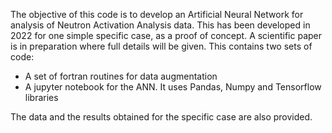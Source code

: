The objective of this code is to develop an Artificial Neural Network for analysis of Neutron Activation Analysis data.
This has been developed in 2022 for one simple specific case, as a proof of concept. A scientific paper is in preparation where full details will be given.
This contains two sets of code:
- A set of fortran routines for data augmentation
- A jupyter notebook for the ANN. It uses Pandas, Numpy and Tensorflow libraries

The data and the results obtained for the specific case are also provided.
